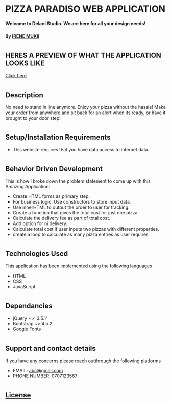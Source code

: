 # PIZZA PARADISO WEB APPLICATION
#### Welcome to Delani Studio. We are here for all your design needs!
### 
#### By [**IRENE MUKII**](https://github.com/Irene-Mukii)
#
## HERES A PREVIEW OF WHAT THE APPLICATION LOOKS LIKE 

[Click here](https://irene-mukii.github.io/pizza-paradiso/)


#
## Description
No need to stand in line anymore. Enjoy your pizza without the hassle! 
Make your order from anywhere and sit back for an alert when its ready, or have it brought to your door step!

#

## Setup/Installation Requirements
* This website requires that you have data access to internet data.
#
## Behavior Driven Development
This is how I broke down the problem statement to come up with this Amazing Application:

* Create HTML forms as primary step.
* For business logic: Use constructors to store input data.
* Use innerHTML to output the order to user for tracking.
* Create a function that gives the total cost for just one pizza.
* Calculate the delivery fee as part of total cost.
* Add option for ni delivery.
* Calculate total cost if user inputs two pizzas with different properties.
* create a  loop to calculate as many pizza entries as user requires

#
## Technologies Used
This application has been implemented using the following languages
* HTML
* CSS 
* JavaScript
#
## Dependancies
* jQuery ~>' 3.5.1'
* Bootstrap ~>'4.5.2'
* Google Fonts
#
## Support and contact details
If you have any concerns please reach outthrough the following platforms
* EMAIL: abc@gmail.com 
* PHONE NUMBER: 0707123567
#
## [License](./LICENSE)